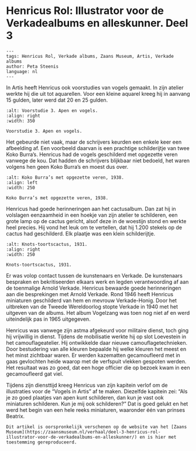 # Henricus Rol: Illustrator voor de Verkadealbums en alleskunner. Deel 3

```{post} 2023-04-15
---
tags: Henricus Rol, Verkade albums, Zaans Museum, Artis, Verkade albums
author: Peta Steenis
language: nl
---
```

In Artis heeft Henricus ook voorstudies van vogels gemaakt.
In zijn atelier werkte hij die uit tot aquarellen.
Voor een kleine aquarel kreeg hij in aanvang 15 gulden, later werd dat 20 en 25 gulden.

```{figure} /images/voorstudie-in-Artis.jpg
:alt: Voorstudie 3. Apen en vogels.
:align: right
:width: 350

Voorstudie 3. Apen en vogels.
```

Het gebeurde niet vaak, maar de schrijvers keurden een enkele keer een afbeelding af.
Een voorbeeld daarvan is een prachtige schilderijtje van twee Koko Burra’s.
Henricus had de vogels geschilderd met opgezette veren vanwege de kou.
Dat hadden de schrijvers blijkbaar niet bedoeld, het waren volgens hen geen Koko Burra’s en moest dus over.

```{figure} /images/Koko-Burras-1938-aquarel.jpg
:alt: Koko Burra’s met opgezette veren, 1938.
:align: left
:width: 250

Koko Burra’s met opgezette veren, 1938.
```

Henricus had goede herinneringen aan het cactusalbum.
Dan zat hij in volslagen eenzaamheid in een hoekje van zijn atelier te schilderen, een grote lamp op de cactus gericht, alsof deze in de woestijn stond en werkte heel precies.
Hij vond het leuk om te vertellen, dat hij 1.200 stekels op de cactus had geschilderd.
Elk plaatje was een klein schilderijtje.

```{figure} /images/Verkade-album-cactussen-collectie-Zaans-Museum.jpg
:alt: Knots-toortscactus, 1931.
:align: right
:width: 250

Knots-toortscactus, 1931.
```

Er was volop contact tussen de kunstenaars en Verkade.
De kunstenaars bespraken en bekritiseerden elkaars werk en legden verantwoording af aan de toenmalige Arnold Verkade.
Henricus bewaarde goede herinneringen aan die besprekingen met Arnold Verkade.
Rond 1946 heeft Henricus miniaturen geschilderd van hem en mevrouw Verkade-Honig.
Door het uitbreken van de Tweede Wereldoorlog stopte Verkade in 1940 met het uitgeven van de albums.
Het album Vogelzang was toen nog niet af en werd uiteindelijk pas in 1965 uitgegeven.

Henricus was vanwege zijn astma afgekeurd voor militaire dienst, toch ging hij vrijwillig in dienst.
Tijdens de mobilisatie werkte hij op slot Loevestein in het camouflageatelier.
Hij ontwikkelde daar nieuwe camouflagetechnieken.
Door bestudering van alle kleuren bepaalde hij welke kleuren het meest en het minst zichtbaar waren.
Er werden kazematten gecamoufleerd met in gaas gevlochten heide waarop met de verfspuit vlekken gespoten werden.
Het resultaat was zo goed, dat een hoge officier die op bezoek kwam in een gecamoufleerd gat viel.

Tijdens zijn diensttijd kreeg Henricus van zijn kapitein verlof om de illustraties voor de “Vogels in Artis” af te maken.
Diezelfde kapitein zei: “Als je zo goed plaatjes van apen kunt schilderen, dan kun je vast ook miniaturen schilderen.
Kun je mij ook schilderen?” Dat is goed gelukt en het werd het begin van een hele reeks miniaturen, waaronder één van prinses Beatrix.

```{note}
Dit artikel is oorspronkelijk verschenen op de website van het [Zaans Museum](https://zaansmuseum.nl/verhaal/deel-3-henricus-rol-illustrator-voor-de-verkadealbums-en-alleskunner/) en is hier met toestemming gereproduceerd.
```
